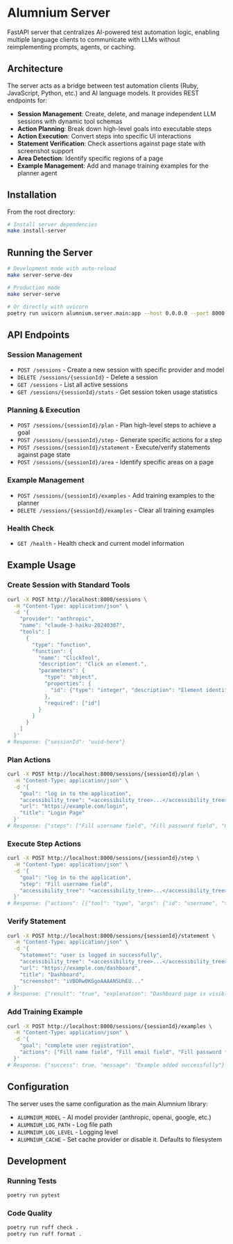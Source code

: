 # Alumnium Server

FastAPI server that centralizes AI-powered test automation logic, enabling multiple language clients to communicate with LLMs without reimplementing prompts, agents, or caching.

## Architecture

The server acts as a bridge between test automation clients (Ruby, JavaScript, Python, etc.) and AI language models. It provides REST endpoints for:

- **Session Management**: Create, delete, and manage independent LLM sessions with dynamic tool schemas
- **Action Planning**: Break down high-level goals into executable steps
- **Action Execution**: Convert steps into specific UI interactions
- **Statement Verification**: Check assertions against page state with screenshot support
- **Area Detection**: Identify specific regions of a page
- **Example Management**: Add and manage training examples for the planner agent

## Installation

From the root directory:

```bash
# Install server dependencies
make install-server
```

## Running the Server

```bash
# Development mode with auto-reload
make server-serve-dev

# Production mode
make server-serve

# Or directly with uvicorn
poetry run uvicorn alumnium.server.main:app --host 0.0.0.0 --port 8000 --reload
```

## API Endpoints

### Session Management

- `POST /sessions` - Create a new session with specific provider and model
- `DELETE /sessions/{sessionId}` - Delete a session
- `GET /sessions` - List all active sessions
- `GET /sessions/{sessionId}/stats` - Get session token usage statistics

### Planning & Execution

- `POST /sessions/{sessionId}/plan` - Plan high-level steps to achieve a goal
- `POST /sessions/{sessionId}/step` - Generate specific actions for a step
- `POST /sessions/{sessionId}/statement` - Execute/verify statements against page state
- `POST /sessions/{sessionId}/area` - Identify specific areas on a page

### Example Management

- `POST /sessions/{sessionId}/examples` - Add training examples to the planner
- `DELETE /sessions/{sessionId}/examples` - Clear all training examples

### Health Check

- `GET /health` - Health check and current model information

## Example Usage

### Create Session with Standard Tools
```bash
curl -X POST http://localhost:8000/sessions \
  -H "Content-Type: application/json" \
  -d '{
    "provider": "anthropic",
    "name": "claude-3-haiku-20240307",
    "tools": [
      {
        "type": "function",
        "function": {
          "name": "ClickTool",
          "description": "Click an element.",
          "parameters": {
            "type": "object",
            "properties": {
              "id": {"type": "integer", "description": "Element identifier (ID)"}
            },
            "required": ["id"]
          }
        }
      }
    ]
  }'
# Response: {"sessionId": "uuid-here"}
```

### Plan Actions
```bash
curl -X POST http://localhost:8000/sessions/{sessionId}/plan \
  -H "Content-Type: application/json" \
  -d '{
    "goal": "log in to the application",
    "accessibility_tree": "<accessibility_tree>...</accessibility_tree>",
    "url": "https://example.com/login",
    "title": "Login Page"
  }'
# Response: {"steps": ["Fill username field", "Fill password field", "Click login button"]}
```

### Execute Step Actions
```bash
curl -X POST http://localhost:8000/sessions/{sessionId}/step \
  -H "Content-Type: application/json" \
  -d '{
    "goal": "log in to the application", 
    "step": "Fill username field",
    "accessibility_tree": "<accessibility_tree>...</accessibility_tree>"
  }'
# Response: {"actions": [{"tool": "type", "args": {"id": "username", "text": "user@example.com"}}]}
```

### Verify Statement
```bash
curl -X POST http://localhost:8000/sessions/{sessionId}/statement \
  -H "Content-Type: application/json" \
  -d '{
    "statement": "user is logged in successfully",
    "accessibility_tree": "<accessibility_tree>...</accessibility_tree>",
    "url": "https://example.com/dashboard",
    "title": "Dashboard",
    "screenshot": "iVBORw0KGgoAAAANSUhEU..."
  }'
# Response: {"result": "true", "explanation": "Dashboard page is visible with user menu"}
```

### Add Training Example
```bash
curl -X POST http://localhost:8000/sessions/{sessionId}/examples \
  -H "Content-Type: application/json" \
  -d '{
    "goal": "complete user registration",
    "actions": ["Fill name field", "Fill email field", "Fill password field", "Click register button"]
  }'
# Response: {"success": true, "message": "Example added successfully"}
```

## Configuration

The server uses the same configuration as the main Alumnium library:

- `ALUMNIUM_MODEL` - AI model provider (anthropic, openai, google, etc.)
- `ALUMNIUM_LOG_PATH` - Log file path
- `ALUMNIUM_LOG_LEVEL` - Logging level
- `ALUMNIUM_CACHE` - Set cache provider or disable it. Defaults to filesystem

## Development

### Running Tests
```bash
poetry run pytest
```

### Code Quality
```bash
poetry run ruff check .
poetry run ruff format .
```